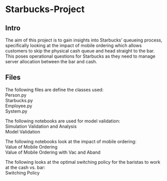 # Starbucks-Project
## Intro
The aim of this project is to gain insights into Starbucks’ queueing process, specifically looking at the impact of mobile ordering which allows customers to skip the physical cash queue and head straight to the bar. This poses operational questions for Starbucks as they need to manage server allocation between the bar and cash.
## Files
The following files are define the classes used:\
Person.py\
Starbucks.py\
Employee.py\
System.py

The following notebooks are used for model validation:\
Simulation Validation and Analysis\
Model Validation

The following notebooks look at the impact of mobile ordering:\
Value of Mobile Ordering\
Value of Mobile Ordering with Vac and Aband

The following looks at the optimal switching policy for the baristas to work at the cash vs. bar:\
Switching Policy
